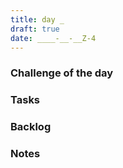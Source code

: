 ```yaml
---
title: day _
draft: true
date: ____-__-__Z-4
---
```


### Challenge of the day

### Tasks

### Backlog

### Notes
